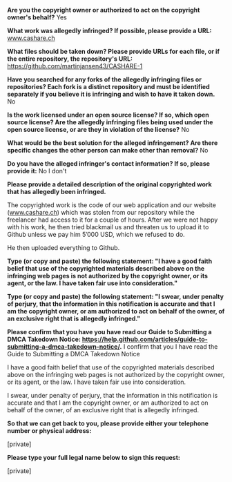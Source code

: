 **Are you the copyright owner or authorized to act on the copyright owner's behalf?**   Yes

**What work was allegedly infringed? If possible, please provide a URL:**   www.cashare.ch

**What files should be taken down? Please provide URLs for each file, or if the entire repository, the repository's URL:**   https://github.com/martinjansen43/CASHARE-1

**Have you searched for any forks of the allegedly infringing files or repositories? Each fork is a distinct repository and must be identified separately if you believe it is infringing and wish to have it taken down.**   No

**Is the work licensed under an open source license? If so, which open source license? Are the allegedly infringing files being used under the open source license, or are they in violation of the license?**   No

**What would be the best solution for the alleged infringement? Are there specific changes the other person can make other than removal?**   No

**Do you have the alleged infringer's contact information? If so, please provide it:**   No I don't

**Please provide a detailed description of the original copyrighted work that has allegedly been infringed.**  

The copyrighted work is the code of our web application and our website (www.cashare.ch) which was stolen from our repository while the freelancer had access to it for a couple of hours. After we were not happy with his work, he then tried blackmail us and threaten us to upload it to Github unless we pay him 5’000 USD, which we refused to do.

He then uploaded everything to Github.

**Type (or copy and paste) the following statement: "I have a good faith belief that use of the copyrighted materials described above on the infringing web pages is not authorized by the copyright owner, or its agent, or the law. I have taken fair use into consideration."**  

**Type (or copy and paste) the following statement: "I swear, under penalty of perjury, that the information in this notification is accurate and that I am the copyright owner, or am authorized to act on behalf of the owner, of an exclusive right that is allegedly infringed."**  

**Please confirm that you have you have read our Guide to Submitting a DMCA Takedown Notice: https://help.github.com/articles/guide-to-submitting-a-dmca-takedown-notice/.**   I confirm that you I have read the Guide to Submitting a DMCA Takedown Notice

I have a good faith belief that use of the copyrighted materials described above on the infringing web pages is not authorized by the copyright owner, or its agent, or the law. I have taken fair use into consideration.

I swear, under penalty of perjury, that the information in this notification is accurate and that I am the copyright owner, or am authorized to act on behalf of the owner, of an exclusive right that is allegedly infringed.

**So that we can get back to you, please provide either your telephone number or physical address:**  

[private]

**Please type your full legal name below to sign this request:**  

[private]  
